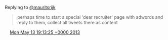 Replying to [@mauritsrijk](https://twitter.com/mauritsrijk/status/334003377992265729)

> perhaps time to start a special 'dear recruiter' page with adwords and reply to them, collect all tweets there as content

<img src="../../media/tweet.ico" width="12" /> [Mon May 13 19:13:25 +0000 2013](https://twitter.com/DromerDenker/status/334023593845481473)